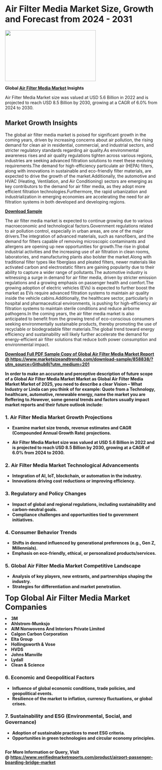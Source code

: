<H1>Air Filter Media Market Size, Growth and Forecast from 2024 - 2031</H1><img class="aligncenter size-medium wp-image-584254" src="https://thirdeyenews.in/wp-content/uploads/2024/09/Global-Market-Research-300x168.jpeg" alt="" width="300" height="168" /><p><strong>Global&nbsp;<a href="https://www.marketsizeandtrends.com/download-sample/858838/?utm_source=Github8j?utm_medium=201">Air Filter Media Market</a> Insights</strong></p><p>Air Filter Media Market size was valued at USD 5.6 Billion in 2022 and is projected to reach USD 8.5 Billion by 2030, growing at a CAGR of 6.0% from 2024 to 2030.</p><p><h2>Market Growth Insights</h2> <p>The global air filter media market is poised for significant growth in the coming years, driven by increasing concerns about air pollution, the rising demand for clean air in residential, commercial, and industrial sectors, and stricter regulatory standards regarding air quality.As environmental awareness rises and air quality regulations tighten across various regions, industries are seeking advanced filtration solutions to meet these evolving requirements.The demand for high-efficiency particulate air (HEPA) filters, along with innovations in sustainable and eco-friendly filter materials, are expected to drive the growth of the market.Additionally, the automotive and HVAC (Heating, Ventilation, and Air Conditioning) sectors are emerging as key contributors to the demand for air filter media, as they adopt more efficient filtration technologies.Furthermore, the rapid urbanization and industrialization in emerging economies are accelerating the need for air filtration systems in both developed and developing regions.</p> <p><strong><a href="#">Download Sample</a></strong></p> <p>The air filter media market is expected to continue growing due to various macroeconomic and technological factors.Government regulations related to air pollution control, especially in urban areas, are one of the major drivers.The integration of advanced materials, such as nanofibers, and the demand for filters capable of removing microscopic contaminants and allergens are opening up new opportunities for growth.The rise in global industrial activities and the increasing use of air filtration in clean rooms, laboratories, and manufacturing plants also bolster the market.Along with traditional filter types like fiberglass and pleated filters, newer materials like activated carbon and electrostatic filters are gaining popularity due to their ability to capture a wider range of pollutants.The automotive industry is witnessing a surge in demand for air filter media, driven by stricter emission regulations and a growing emphasis on passenger health and comfort.The growing adoption of electric vehicles (EVs) is expected to further boost the market as EVs require advanced filtration systems to maintain air quality inside the vehicle cabins.Additionally, the healthcare sector, particularly in hospital and pharmaceutical environments, is pushing for high-efficiency air filtration systems to maintain sterile conditions and reduce airborne pathogens.In the coming years, the air filter media market is also anticipated to benefit from the growing trend of eco-conscious consumers seeking environmentally sustainable products, thereby promoting the use of recyclable or biodegradable filter materials.The global trend toward energy efficiency and sustainability will likely further accelerate the demand for energy-efficient air filter solutions that reduce both power consumption and environmental impact.<p><strong><a href="#"></p><p><span class=""><strong>Download Full PDF Sample Copy of Global Air Filter Media Market Report</strong> @ <a href="https://www.marketsizeandtrends.com/download-sample/858838/?utm_source=Github8j?utm_medium=201" target="_blank">https://www.marketsizeandtrends.com/download-sample/858838/?utm_source=Github8j?utm_medium=201</a></span></p><p>In order to make an accurate and perceptive description of future scope of a Global&nbsp;Air Filter Media Market Market as Global&nbsp;Air Filter Media Market Market of 2025, you need to describe a clear Vision &ndash; What Industry or Linda can you think of for example: Quote from a Technology, healthcare, automotive, renewable energy, name the market you are Reffering to.However, some general trends and factors usually impact market reports and their future outlook include:</p><h3>1.&nbsp;<strong>Air Filter Media Market Growth Projections</strong></h3><ul><li>Examine market size trends, revenue estimates and CAGR (Compounded Annual Growth Rate) projections.</li><li><p>Air Filter Media Market size was valued at USD 5.6 Billion in 2022 and is projected to reach USD 8.5 Billion by 2030, growing at a CAGR of 6.0% from 2024 to 2030.</p></li></ul><h3>2.&nbsp;<strong>Air Filter Media Market Technological Advancements</strong></h3><ul><li>Integration of AI, IoT, blockchain, or automation in the industry.</li><li>Innovations driving cost reductions or improving efficiency.</li></ul><h3>3.&nbsp;<strong>Regulatory and Policy Changes</strong></h3><ul><li>Impact of global and regional regulations, including sustainability and carbon-neutral goals.</li><li>Compliance challenges and opportunities tied to government initiatives.</li></ul><h3>4.&nbsp;<strong>Consumer Behavior Trends</strong></h3><ul><li>Shifts in demand influenced by generational preferences (e.g., Gen Z, Millennials).</li><li>Emphasis on eco-friendly, ethical, or personalized products/services.</li></ul><h3>5.&nbsp;<strong>Global Air Filter Media Market Competitive Landscape</strong></h3><ul><li>Analysis of key players, new entrants, and partnerships shaping the industry.</li><li>Strategies for differentiation and market penetration.</li></ul><p data-pm-slice="1 1 []"><span style="color: inherit; font-family: inherit; font-size: 25px;">Top Global Air Filter Media Market Companies</span></p><div class="" data-test-id=""><p><li>3M</li><li> Ahlstrom-Munksjo</li><li> AIM Nonwovens And Interiors Private Limited</li><li> Calgon Carbon Corporation</li><li> Elta Group</li><li> Hollingsworth & Vose</li><li> HVDS</li><li> Johns Manville</li><li> Lydall</li><li> Clean & Science</li></p></div><h3>6.&nbsp;<strong>Economic and Geopolitical Factors</strong></h3><ul><li>Influence of global economic conditions, trade policies, and geopolitical events.</li><li>Resilience of the market to inflation, currency fluctuations, or global crises.</li></ul><h3>7.&nbsp;<strong>Sustainability and ESG (Environmental, Social, and Governance)</strong></h3><ul><li>Adoption of sustainable practices to meet ESG criteria.</li><li>Opportunities in green technologies and circular economy principles.</li></ul><h2><strong style="font-size: 14px;">For More Information or Query, Visit @&nbsp;</strong><a style="background-color: #ffffff; font-size: 14px;" href="https://www.marketsizeandtrends.com/report/air-filter-media-market/" target="_blank">https://www.verifiedmarketreports.com/product/airport-passenger-boarding-bridge-market</a></h2>